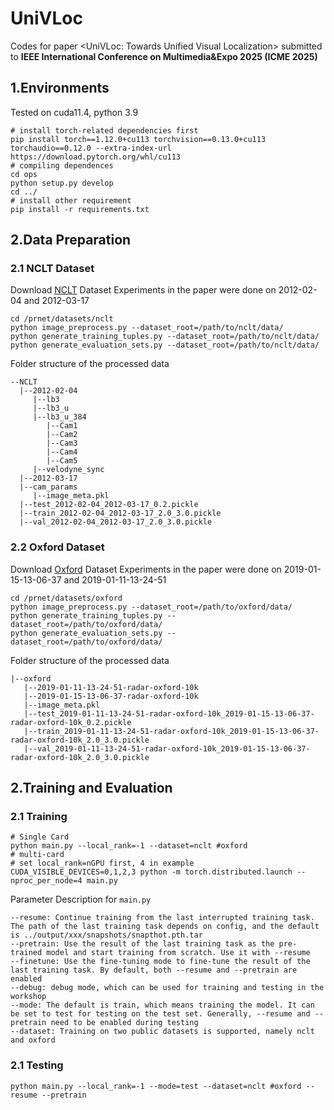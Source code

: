 # UniVLoc
Codes for paper <UniVLoc: Towards Unified Visual Localization> submitted to **IEEE International Conference on Multimedia&Expo 2025 (ICME 2025)**
  

## 1.Environments
Tested on cuda11.4, python 3.9
```
# install torch-related dependencies first
pip install torch==1.12.0+cu113 torchvision==0.13.0+cu113 torchaudio==0.12.0 --extra-index-url https://download.pytorch.org/whl/cu113
# compiling dependences
cd ops
python setup.py develop
cd ../
# install other requirement
pip install -r requirements.txt
```

  

## 2.Data Preparation
### 2.1 NCLT Dataset
Download [NCLT](https://robots.engin.umich.edu/nclt/) Dataset 
Experiments in the paper were done on 2012-02-04 and 2012-03-17
```
cd /prnet/datasets/nclt
python image_preprocess.py --dataset_root=/path/to/nclt/data/
python generate_training_tuples.py --dataset_root=/path/to/nclt/data/
python generate_evaluation_sets.py --dataset_root=/path/to/nclt/data/
```
Folder structure of the processed data
```
--NCLT
  |--2012-02-04
     |--lb3
     |--lb3_u
     |--lb3_u_384
        |--Cam1
        |--Cam2
        |--Cam3
        |--Cam4
        |--Cam5
     |--velodyne_sync
  |--2012-03-17
  |--cam_params
     |--image_meta.pkl
  |--test_2012-02-04_2012-03-17_0.2.pickle
  |--train_2012-02-04_2012-03-17_2.0_3.0.pickle 
  |--val_2012-02-04_2012-03-17_2.0_3.0.pickle    
```

### 2.2 Oxford Dataset
Download [Oxford](https://oxford-robotics-institute.github.io/radar-robotcar-dataset/datasets) Dataset
Experiments in the paper were done on 2019-01-15-13-06-37 and 2019-01-11-13-24-51
```
cd /prnet/datasets/oxford
python image_preprocess.py --dataset_root=/path/to/oxford/data/
python generate_training_tuples.py --dataset_root=/path/to/oxford/data/
python generate_evaluation_sets.py --dataset_root=/path/to/oxford/data/
```
Folder structure of the processed data
```
|--oxford
   |--2019-01-11-13-24-51-radar-oxford-10k
   |--2019-01-15-13-06-37-radar-oxford-10k
   |--image_meta.pkl
   |--test_2019-01-11-13-24-51-radar-oxford-10k_2019-01-15-13-06-37-radar-oxford-10k_0.2.pickle
   |--train_2019-01-11-13-24-51-radar-oxford-10k_2019-01-15-13-06-37-radar-oxford-10k_2.0_3.0.pickle
   |--val_2019-01-11-13-24-51-radar-oxford-10k_2019-01-15-13-06-37-radar-oxford-10k_2.0_3.0.pickle
```

## 2.Training and Evaluation

### 2.1 Training
```
# Single Card
python main.py --local_rank=-1 --dataset=nclt #oxford
# multi-card
# set local_rank=nGPU first, 4 in example
CUDA_VISIBLE_DEVICES=0,1,2,3 python -m torch.distributed.launch --nproc_per_node=4 main.py
```
Parameter Description for ``main.py``
```
--resume: Continue training from the last interrupted training task. The path of the last training task depends on config, and the default is ../output/xxx/snapshots/snapthot.pth.tar
--pretrain: Use the result of the last training task as the pre-trained model and start training from scratch. Use it with --resume
--finetune: Use the fine-tuning mode to fine-tune the result of the last training task. By default, both --resume and --pretrain are enabled
--debug: debug mode, which can be used for training and testing in the workshop
--mode: The default is train, which means training the model. It can be set to test for testing on the test set. Generally, --resume and --pretrain need to be enabled during testing
--dataset: Training on two public datasets is supported, namely nclt and oxford
```
### 2.1 Testing
```
python main.py --local_rank=-1 --mode=test --dataset=nclt #oxford --resume --pretrain 
```
